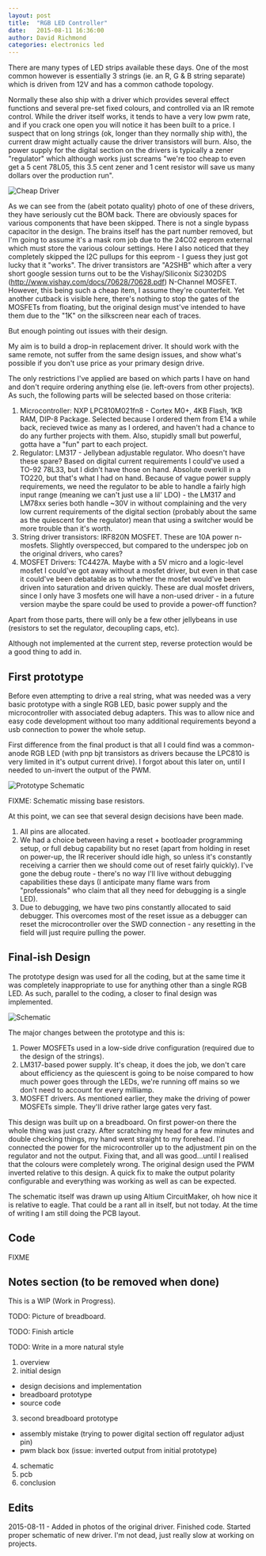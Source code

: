 ```yaml
---
layout: post
title: 	"RGB LED Controller"
date: 	2015-08-11 16:36:00
author: David Richmond
categories:	electronics led
---
```

There are many types of LED strips available these days.  One of the most common however is essentially 3 strings (ie. an R, G & B string separate) which is driven from 12V and has a common cathode topology.  

Normally these also ship with a driver which provides several effect functions and several pre-set fixed colours, and controlled via an IR remote control.  While the driver itself works, it tends to have a very low pwm rate, and if you crack one open you will notice it has been built to a price.  I suspect that on long strings (ok, longer than they normally ship with), the current draw might actually cause the driver transistors will burn.  Also, the power supply for the digital section on the drivers is typically a zener "regulator" which although works just screams "we're too cheap to even get a 5 cent 78L05, this 3.5 cent zener and 1 cent resistor will save us many dollars over the production run".

![Cheap Driver](/images/led_controller/chinese_led_controller.jpg)

As we can see from the (abeit potato quality) photo of one of these drivers, they have seriously cut the BOM back.  There are obviously spaces for various components that have been skipped.  There is not a single bypass capacitor in the design.  The brains itself has the part number removed, but I'm going to assume it's a mask rom job due to the 24C02 eeprom external which must store the various colour settings. Here I also noticed that they completely skipped the I2C pullups for this eeprom - I guess they just got lucky that it "works".  The driver transistors are "A2SHB" which after a very short google session turns out to be the Vishay/Siliconix Si2302DS (http://www.vishay.com/docs/70628/70628.pdf) N-Channel MOSFET. However, this being such a cheap item, I assume they're counterfeit. Yet another cutback is visible here, there's nothing to stop the gates of the MOSFETs from floating, but the original design must've intended to have them due to the "1K" on the silkscreen near each of traces.

But enough pointing out issues with their design.

My aim is to build a drop-in replacement driver.  It should work with the same remote, not suffer from the same design issues, and show what's possible if you don't use price as your primary design drive.

The only restrictions I've applied are based on which parts I have on hand and don't require ordering anything else (ie. left-overs from other projects). As such, the following parts will be selected based on those criteria:

1. Microcontroller: NXP LPC810M021fn8 - Cortex M0+, 4KB Flash, 1KB RAM, DIP-8 Package. Selected because I ordered them from E14 a while back, recieved twice as many as I ordered, and haven't had a chance to do any further projects with them. Also, stupidly small but powerful, gotta have a "fun" part to each project.
2. Regulator: LM317 - Jellybean adjustable regulator.  Who doesn't have these spare? Based on digital current requirements I could've used a TO-92 78L33, but I didn't have those on hand. Absolute overkill in a TO220, but that's what I had on hand. Because of vague power supply requirements, we need the regulator to be able to handle a fairly high input range (meaning we can't just use a lil' LDO) - the LM317 and LM78xx series both handle ~30V in without complaining and the very low current requirements of the digital section (probably about the same as the quiescent for the regulator) mean that using a switcher would be more trouble than it's worth.
3. String driver transistors: IRF820N MOSFET.  These are 10A power n-mosfets.  Slightly overspecced, but compared to the underspec job on the original drivers, who cares?
4. MOSFET Drivers: TC4427A. Maybe with a 5V micro and a logic-level mosfet I could've got away without a mosfet driver, but even in that case it could've been debatable as to whether the mosfet would've been driven into saturation and driven quickly.  These are dual mosfet drivers, since I only have 3 mosfets one will have a non-used driver - in a future version maybe the spare could be used to provide a power-off function?

Apart from those parts, there will only be a few other jellybeans in use (resistors to set the regulator, decoupling caps, etc).

Although not implemented at the current step, reverse protection would be a good thing to add in.

First prototype
---------------

Before even attempting to drive a real string, what was needed was a very basic prototype with a single RGB LED, basic power supply and the microcontroller with associated debug adapters.  This was to allow nice and easy code development without too many additional requirements beyond a usb connection to power the whole setup.

First difference from the final product is that all I could find was a common-anode RGB LED (with pnp bjt transistors as drivers because the LPC810 is very limited in it's output current drive).  I forgot about this later on, until I needed to un-invert the output of the PWM.

![Prototype Schematic](/images/led_controller/proto1_schematic.png)

FIXME: Schematic missing base resistors.

At this point, we can see that several design decisions have been made.

1. All pins are allocated.
2. We had a choice between having a reset + bootloader programming setup, or full debug capability but no reset (apart from holding in reset on power-up, the IR receriver should idle high, so unless it's constantly receiving a carrier then we should come out of reset fairly quickly).  I've gone the debug route - there's no way I'll live without debugging capabilities these days (I anticipate many flame wars from "professionals" who claim that all they need for debugging is a single LED).
3. Due to debugging, we have two pins constantly allocated to said debugger.  This overcomes most of the reset issue as a debugger can reset the microcontroller over the SWD connection - any resetting in the field will just require pulling the power.

Final-ish Design
----------------

The prototype design was used for all the coding, but at the same time it was completely inappropriate to use for anything other than a single RGB LED.  As such, parallel to the coding, a closer to final design was implemented.

![Schematic](/images/led_controller/schematic_20150811.png)

The major changes between the prototype and this is:

1. Power MOSFETs used in a low-side drive configuration (required due to the design of the strings).
2. LM317-based power supply.  It's cheap, it does the job, we don't care about efficiency as the quiescent is going to be noise compared to how much power goes through the LEDs, we're running off mains so we don't need to account for every milliamp.
3. MOSFET drivers. As mentioned earlier, they make the driving of power MOSFETs simple.  They'll drive rather large gates very fast.

This design was built up on a breadboard.  On first power-on there the whole thing was just crazy.  After scratching my head for a few minutes and double checking things, my hand went straight to my forehead.  I'd connected the power for the microcontroller up to the adjustment pin on the regulator and not the output.  Fixing that, and all was good...until I realised that the colours were completely wrong.  The original design used the PWM inverted relative to this design.  A quick fix to make the output polarity configurable and everything was working as well as can be expected.

The schematic itself was drawn up using Altium CircuitMaker, oh how nice it is relative to eagle.  That could be a rant all in itself, but not today.  At the time of writing I am still doing the PCB layout.

Code
----

FIXME



Notes section (to be removed when done)
---------------------------------------

This is a WIP (Work in Progress).

TODO: Picture of breadboard.

TODO: Finish article

TODO: Write in a more natural style

1. overview
2. initial design
  * design decisions and implementation
  * breadboard prototype
  * source code
3. second breadboard prototype
  * assembly mistake (trying to power digital section off regulator adjust pin)
  * pwm black box (issue: inverted output from initial prototype)
4. schematic
5. pcb
6. conclusion

Edits
-----

2015-08-11 - Added in photos of the original driver. Finished code.  Started proper schematic of new driver. I'm not dead, just really slow at working on projects.